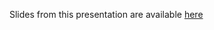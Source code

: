Slides from this presentation are available [here](https://docs.google.com/presentation/d/1iaCoTr1Ywmdq3kGvv5j-XcrkWXjtPbt52hZ_QZ2ZSpE/edit?usp=sharing)
